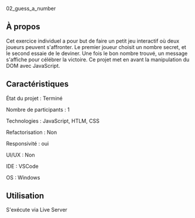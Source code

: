 02_guess_a_number

## À propos 
Cet exercice individuel a pour but de faire un petit jeu interactif où deux joueurs peuvent s'affronter. 
Le premier joueur choisit un nombre secret, et le second essaie de le deviner. 
Une fois le bon nombre trouvé, un message s'affiche pour célébrer la victoire. 
Ce projet met en avant la manipulation du DOM avec JavaScript.

## Caractéristiques

État du projet : Terminé 

Nombre de participants : 1 

Technologies : JavaScript, HTLM, CSS

Refactorisation : Non

Responsivité : oui

UI/UX : Non

IDE : VSCode

OS : Windows

## Utilisation 

S'exécute via Live Server
